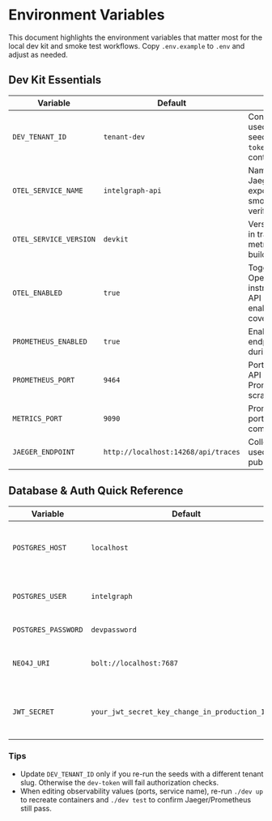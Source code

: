 # Environment Variables

This document highlights the environment variables that matter most for the
local dev kit and smoke test workflows. Copy `.env.example` to `.env` and adjust
as needed.

## Dev Kit Essentials

| Variable               | Default                             | Purpose                                                                                        |
| ---------------------- | ----------------------------------- | ---------------------------------------------------------------------------------------------- |
| `DEV_TENANT_ID`        | `tenant-dev`                        | Controls the tenant ID used by deterministic seeds and the `dev-token` authentication context. |
| `OTEL_SERVICE_NAME`    | `intelgraph-api`                    | Name reported to Jaeger/OpenTelemetry exporters; used by the smoke test when verifying traces. |
| `OTEL_SERVICE_VERSION` | `devkit`                            | Version tag surfaced in trace metadata and metrics for local builds.                           |
| `OTEL_ENABLED`         | `true`                              | Toggles OpenTelemetry instrumentation in the API container. Leave enabled for smoke coverage.  |
| `PROMETHEUS_ENABLED`   | `true`                              | Enables the `/metrics` endpoint consumed during the smoke test.                                |
| `PROMETHEUS_PORT`      | `9464`                              | Port exposed by the API container for Prometheus metrics scraping.                             |
| `METRICS_PORT`         | `9090`                              | Prometheus server port within the dev compose stack.                                           |
| `JAEGER_ENDPOINT`      | `http://localhost:14268/api/traces` | Collector endpoint used by the API to publish spans.                                           |

## Database & Auth Quick Reference

| Variable            | Default                                          | Notes                                                  |
| ------------------- | ------------------------------------------------ | ------------------------------------------------------ |
| `POSTGRES_HOST`     | `localhost`                                      | Compose exposes Postgres on the host for CLI access.   |
| `POSTGRES_USER`     | `intelgraph`                                     | Matches deterministic seed credentials.                |
| `POSTGRES_PASSWORD` | `devpassword`                                    | Safe for local use only.                               |
| `NEO4J_URI`         | `bolt://localhost:7687`                          | Neo4j bolt endpoint exposed by compose.                |
| `JWT_SECRET`        | `your_jwt_secret_key_change_in_production_12345` | Development-only secret; do not reuse in staging/prod. |

### Tips

- Update `DEV_TENANT_ID` only if you re-run the seeds with a different tenant
  slug. Otherwise the `dev-token` will fail authorization checks.
- When editing observability values (ports, service name), re-run `./dev up` to
  recreate containers and `./dev test` to confirm Jaeger/Prometheus still pass.
